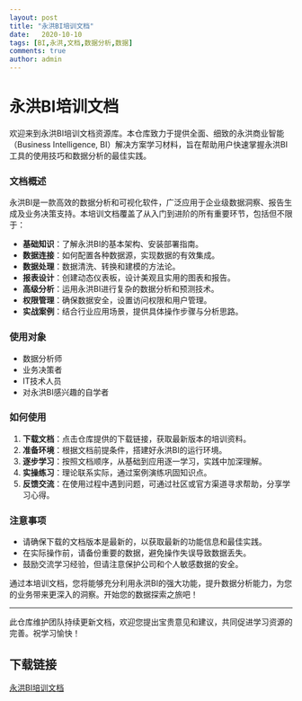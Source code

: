 ```yaml
---
layout: post
title: "永洪BI培训文档"
date:   2020-10-10
tags: [BI,永洪,文档,数据分析,数据]
comments: true
author: admin
---
```

# 永洪BI培训文档

欢迎来到永洪BI培训文档资源库。本仓库致力于提供全面、细致的永洪商业智能（Business Intelligence, BI）解决方案学习材料，旨在帮助用户快速掌握永洪BI工具的使用技巧和数据分析的最佳实践。

### 文档概述

永洪BI是一款高效的数据分析和可视化软件，广泛应用于企业级数据洞察、报告生成及业务决策支持。本培训文档覆盖了从入门到进阶的所有重要环节，包括但不限于：

- **基础知识**：了解永洪BI的基本架构、安装部署指南。
- **数据连接**：如何配置各种数据源，实现数据的有效集成。
- **数据处理**：数据清洗、转换和建模的方法论。
- **报表设计**：创建动态仪表板，设计美观且实用的图表和报告。
- **高级分析**：运用永洪BI进行复杂的数据分析和预测技术。
- **权限管理**：确保数据安全，设置访问权限和用户管理。
- **实战案例**：结合行业应用场景，提供具体操作步骤与分析思路。

### 使用对象

- 数据分析师
- 业务决策者
- IT技术人员
- 对永洪BI感兴趣的自学者

### 如何使用

1. **下载文档**：点击仓库提供的下载链接，获取最新版本的培训资料。
2. **准备环境**：根据文档前提条件，搭建好永洪BI的运行环境。
3. **逐步学习**：按照文档顺序，从基础到应用逐一学习，实践中加深理解。
4. **实操练习**：理论联系实际，通过案例演练巩固知识点。
5. **反馈交流**：在使用过程中遇到问题，可通过社区或官方渠道寻求帮助，分享学习心得。

### 注意事项

- 请确保下载的文档版本是最新的，以获取最新的功能信息和最佳实践。
- 在实际操作前，请备份重要的数据，避免操作失误导致数据丢失。
- 鼓励交流学习经验，但请注意保护公司和个人敏感数据的安全。

通过本培训文档，您将能够充分利用永洪BI的强大功能，提升数据分析能力，为您的业务带来更深入的洞察。开始您的数据探索之旅吧！

---

此仓库维护团队持续更新文档，欢迎您提出宝贵意见和建议，共同促进学习资源的完善。祝学习愉快！

## 下载链接

[永洪BI培训文档](https://pan.quark.cn/s/914f7ed5fb34)